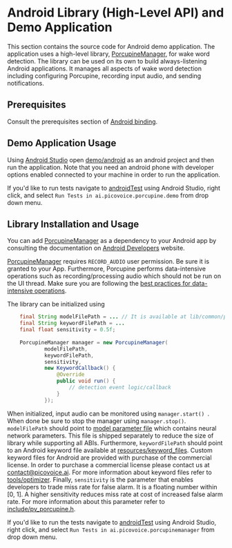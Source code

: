 # Android Library (High-Level API) and Demo Application

This section contains the source code for Android demo application. The application uses a
high-level library, [PorcupineManager](/demo/android/porcupinemanager), for wake word detection. The library can be 
used on its own to build always-listening Android applications. It manages all aspects of wake word detection 
including configuring Porcupine, recording input audio, and sending notifications.

## Prerequisites

Consult the prerequisites section of [Android binding](/binding/android).

## Demo Application Usage

Using [Android Studio](https://developer.android.com/studio/index.html) open [demo/android](/demo/android) as an android
project and then run the application. Note that you need an android phone with developer options enabled connected to
your machine in order to run the application.

If you'd like to run tests navigate to [androidTest](/demo/android/app/src/androidTest/java/ai/picovoice/porcupine/demo) using Android Studio,
right click, and select `Run Tests in ai.picovoice.porcupine.demo` from drop down menu.

## Library Installation and Usage

You can add [PorcupineManager](/demo/android/porcupinemanager) as a dependency to
your Android app by consulting the documentation on
[Android Developers](https://developer.android.com/studio/projects/android-library.html#AddDependency) website.

[PorcupineManager](/demo/android/porcupinemanager) requires `RECORD_AUDIO` user permission. Be sure it is granted to your App.
Furthermore, Porcupine performs data-intensive operations such as recording/processing audio which should not be run on the
UI thread. Make sure you are following the [best practices for data-intensive operations](https://developer.android.com/training/multiple-threads/index.html).

The library can be initialized using

```java
    final String modelFilePath = ... // It is available at lib/common/porcupine_params.pv
    final String keywordFilePath = ...
    final float sensitivity = 0.5f;
    
    PorcupineManager manager = new PorcupineManager(
            modelFilePath,
            keywordFilePath,
            sensitivity,
            new KeywordCallback() {
                @Override
                public void run() {
                    // detection event logic/callback
                }
            });
``` 

When initialized, input audio can be monitored using ```manager.start() ```. When done be sure to stop the manager using
```manager.stop()```. `modelFilePath` should point to [model parameter file](/lib/common/porcupine_params.pv) which contains
neural network parameters. This file is shipped separately to reduce the size of library while supporting all ABIs. Furthermore,
`keywordFilePath` should point to an Android keyword file available at [resources/keyword_files](/resources/keyword_files). Custom
keyword files for Android are provided with purchase of the commercial license. In order to purchase a commercial license please
 contact us at contact@picovoice.ai. For more information about keyword files refer to
[tools/optimizer](/tools/optimizer). Finally, `sensitivity` is the parameter that enables developers to trade miss rate for false alarm. It is a floating number within
[0, 1]. A higher sensitivity reduces miss rate at cost of increased false alarm rate. For more information about this parameter 
refer to [include/pv_porcupine.h](/include/pv_porcupine.h).

If you'd like to run the tests navigate to [androidTest](/demo/android/porcupinemanager/src/androidTest/java/ai/picovoice/porcupinemanager) using Android Studio,
right click, and select `Run Tests in ai.picovoice.porcupinemanager` from drop down menu.

